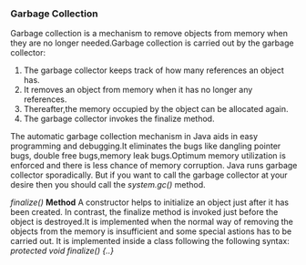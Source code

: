 ### Garbage Collection 
Garbage collection is a mechanism to remove objects from memory when they are no longer needed.Garbage collection is carried out by the garbage collector:
 1. The garbage collector keeps track of how many    references an object has.
 2. It removes an object from memory when it has no longer any references.
 3. Thereafter,the memory occupied by the object can be allocated again.
 4. The garbage collector invokes the finalize method.

 The automatic garbage collection mechanism in Java aids in easy programming and debugging.It eliminates the bugs like dangling pointer bugs, double free bugs,memory leak bugs.Optimum memory utilization is enforced and there is less chance of memory corruption. Java runs garbage collector sporadically. But if you want to call the garbage collector at your desire then you should call the *system.gc()* method.

 *finalize()* **Method**
 A constructor helps to initialize an object just after it has been created. In contrast, the finalize method is invoked just before the object is destroyed.It is implemented when the normal way of removing the objects from the memory is insufficient and some special astions has to be carried out. It is implemented inside a class following the following syntax:
 *protected void finalize() {..}*
